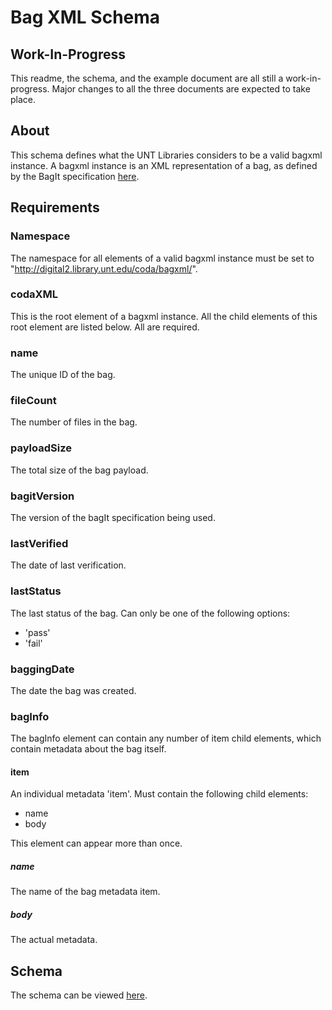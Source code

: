 Bag XML Schema
==============


Work-In-Progress
----------------

This readme, the schema, and the example document are all still a
work-in-progress. Major changes to all the three documents are expected
to take place.


About
-----

This schema defines what the UNT Libraries considers to be a valid bagxml
instance. A bagxml instance is an XML representation of a bag, as defined
by the BagIt specification
[here](http://www.digitalpreservation.gov/documents/bagitspec.pdf).


Requirements
------------

### Namespace ###

The namespace for all elements of a valid bagxml instance must be set to
"http://digital2.library.unt.edu/coda/bagxml/".


### codaXML ###

This is the root element of a bagxml instance. All the child elements of this
root element are listed below. All are required.


### name ###

The unique ID of the bag.


### fileCount ###

The number of files in the bag.


### payloadSize ###

The total size of the bag payload.


### bagitVersion ###

The version of the bagIt specification being used.


### lastVerified ###

The date of last verification.


### lastStatus ###

The last status of the bag. Can only be one of the following options:

* 'pass'
* 'fail'


### baggingDate ###

The date the bag was created.


### bagInfo ###

The bagInfo element can contain any number of item child elements, which contain
metadata about the bag itself.


#### item ####

An individual metadata 'item'. Must contain the following child elements:

* name
* body

This element can appear more than once.


##### name #####

The name of the bag metadata item.


##### body #####

The actual metadata.


Schema
------

The schema can be viewed [here](https://github.com/unt-libraries/xml-schemas/blob/master/bagxml/bagxml.xsd).
